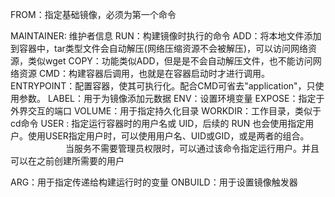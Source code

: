 FROM：指定基础镜像，必须为第一个命令

MAINTAINER: 维护者信息
RUN：构建镜像时执行的命令
ADD：将本地文件添加到容器中，tar类型文件会自动解压(网络压缩资源不会被解压)，可以访问网络资源，类似wget
COPY：功能类似ADD，但是是不会自动解压文件，也不能访问网络资源
CMD：构建容器后调用，也就是在容器启动时才进行调用。
ENTRYPOINT：配置容器，使其可执行化。配合CMD可省去"application"，只使用参数。
LABEL：用于为镜像添加元数据
ENV：设置环境变量
EXPOSE：指定于外界交互的端口
VOLUME：用于指定持久化目录
WORKDIR：工作目录，类似于cd命令
USER : 指定运行容器时的用户名或 UID，后续的 RUN 也会使用指定用户。使用USER指定用户时，可以使用用户名、UID或GID，或是两者的组合。
　　　　　　  当服务不需要管理员权限时，可以通过该命令指定运行用户。并且可以在之前创建所需要的用户

ARG：用于指定传递给构建运行时的变量
ONBUILD：用于设置镜像触发器